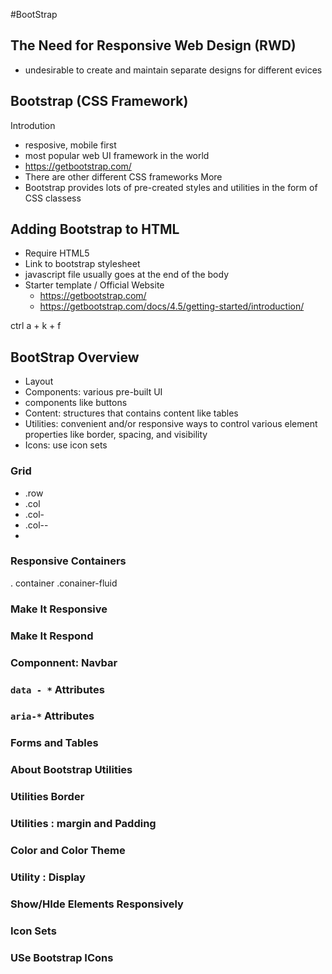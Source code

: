 #BootStrap

## The Need for Responsive Web Design (RWD)
- undesirable to create and maintain separate designs for different evices 


## Bootstrap (CSS Framework) 
Introdution 
- resposive, mobile first 
- most popular web UI framework in the world 
- https://getbootstrap.com/
- There are other different CSS frameworks 
More
- Bootstrap provides lots of pre-created styles and utilities in the form of CSS classess 

## Adding Bootstrap to HTML 
- Require HTML5
- Link to bootstrap stylesheet
- javascript file usually goes at the end of the body 
- Starter template / Official Website 
  - https://getbootstrap.com/ 
  - https://getbootstrap.com/docs/4.5/getting-started/introduction/

ctrl a + k + f 

## BootStrap Overview 
- Layout
- Components: various pre-built UI
- components like buttons
- Content: structures that contains content like tables
- Utilities: convenient and/or responsive ways to control various element properties like border, spacing, and visibility
- Icons: use icon sets

### Grid
- .row
- .col
- .col-<n>
- .col-<device>-<n>
- 

### Responsive Containers
. container 
.conainer-fluid 

### Make It Responsive 
### Make It Respond 
### Componnent: Navbar
### ```data - *``` Attributes
### ```aria-*``` Attributes 
### Forms and Tables
### About Bootstrap Utilities 
### Utilities Border 
### Utilities : margin and Padding
### Color and Color Theme
### Utility : Display
### Show/HIde Elements Responsively 
### Icon Sets
### USe Bootstrap ICons
